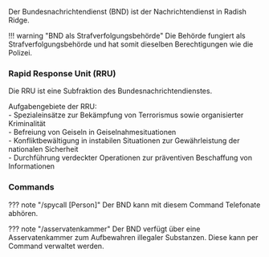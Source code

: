 Der Bundesnachrichtendienst (BND) ist der Nachrichtendienst in Radish Ridge.

!!! warning "BND als Strafverfolgungsbehörde"
    Die Behörde fungiert als Strafverfolgungsbehörde und hat somit dieselben Berechtigungen wie die Polizei.

### **Rapid Response Unit (RRU)**

Die RRU ist eine Subfraktion des Bundesnachrichtendienstes.<br>

Aufgabengebiete der RRU:<br>
    - Spezialeinsätze zur Bekämpfung von Terrorismus sowie organisierter Kriminalität<br>
    - Befreiung von Geiseln in Geiselnahmesituationen<br>
    - Konfliktbewältigung in instabilen Situationen zur Gewährleistung der nationalen Sicherheit<br>
    - Durchführung verdeckter Operationen zur präventiven Beschaffung von Informationen

### Commands

??? note "/spycall [Person]"
    Der BND kann mit diesem Command Telefonate abhören.

??? note "/asservatenkammer"
    Der BND verfügt über eine Asservatenkammer zum Aufbewahren illegaler Substanzen. Diese kann per Command verwaltet werden.
